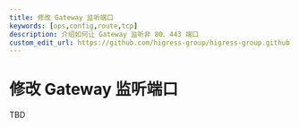 ```yaml
---
title: 修改 Gateway 监听端口
keywords: [ops,config,route,tcp]
description: 介绍如何让 Gateway 监听非 80、443 端口
custom_edit_url: https://github.com/higress-group/higress-group.github.io/blob/main/i18n/zh-cn/docusaurus-plugin-content-docs/current/ops/config/tcp-route.md
---
```


# 修改 Gateway 监听端口

TBD